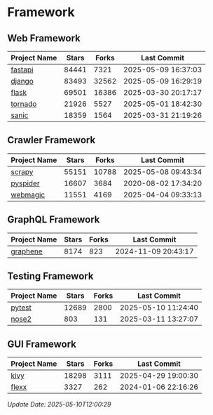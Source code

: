 # Framework

## Web Framework
| Project Name | Stars | Forks | Last Commit |
| ------------ | ----- | ----- | ----------- |
| [fastapi](https://github.com/fastapi/fastapi) | 84441 | 7321 | 2025-05-09 16:37:03 |
| [django](https://github.com/django/django) | 83493 | 32562 | 2025-05-09 16:29:19 |
| [flask](https://github.com/pallets/flask) | 69501 | 16386 | 2025-03-30 20:17:17 |
| [tornado](https://github.com/tornadoweb/tornado) | 21926 | 5527 | 2025-05-01 18:42:30 |
| [sanic](https://github.com/sanic-org/sanic) | 18359 | 1564 | 2025-03-31 21:19:26 |

## Crawler Framework
| Project Name | Stars | Forks | Last Commit |
| ------------ | ----- | ----- | ----------- |
| [scrapy](https://github.com/scrapy/scrapy) | 55151 | 10788 | 2025-05-08 09:43:34 |
| [pyspider](https://github.com/binux/pyspider) | 16607 | 3684 | 2020-08-02 17:34:20 |
| [webmagic](https://github.com/code4craft/webmagic) | 11551 | 4169 | 2025-04-04 09:33:13 |

## GraphQL Framework
| Project Name | Stars | Forks | Last Commit |
| ------------ | ----- | ----- | ----------- |
| [graphene](https://github.com/graphql-python/graphene) | 8174 | 823 | 2024-11-09 20:43:17 |

## Testing Framework
| Project Name | Stars | Forks | Last Commit |
| ------------ | ----- | ----- | ----------- |
| [pytest](https://github.com/pytest-dev/pytest) | 12689 | 2800 | 2025-05-10 11:24:40 |
| [nose2](https://github.com/nose-devs/nose2) | 803 | 131 | 2025-03-11 13:27:07 |

## GUI Framework
| Project Name | Stars | Forks | Last Commit |
| ------------ | ----- | ----- | ----------- |
| [kivy](https://github.com/kivy/kivy) | 18298 | 3111 | 2025-04-29 19:00:30 |
| [flexx](https://github.com/flexxui/flexx) | 3327 | 262 | 2024-01-06 22:16:26 |

*Update Date: 2025-05-10T12:00:29*